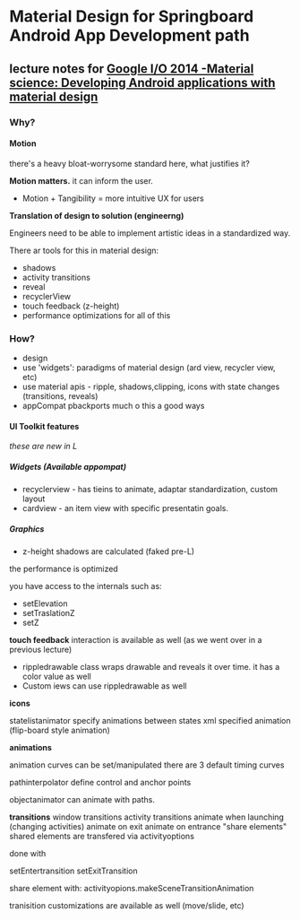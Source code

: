 # Material Design for Springboard Android App Development path
## lecture notes for [Google I/O 2014 -Material science: Developing Android applications with material design](https://www.youtube.com/watch?v=lSH9aKXjgt8)

### Why?

#### Motion

there's a heavy bloat-worrysome standard here, what justifies it?

**Motion matters.**
it can inform the user.

* Motion + Tangibility = more intuitive UX for users

**Translation of design to solution (engineerng)**

Engineers need to be able to implement artistic ideas in a standardized way.

There ar tools for this in material design:

* shadows
* activity transitions
* reveal
* recyclerView
* touch feedback (z-height)
* performance optimizations for all of this

### How?

* design
* use 'widgets': paradigms of material design (ard view, recycler view, etc)
* use material apis - ripple, shadows,clipping, icons with state changes (transitions, reveals)
* appCompat pbackports much o this a good ways

#### UI Toolkit features

_these are new in L_

##### Widgets (Available appompat)

* recyclerview - has tieins to animate, adaptar standardization, custom layout
* cardview - an item view with specific presentatin goals.

##### Graphics

* z-height shadows are calculated (faked pre-L)

the performance is optimized

you have access to the internals such as:
* setElevation
* setTraslationZ
* setZ

**touch feedback** interaction is available as well (as we went over in a previous lecture)

* rippledrawable class wraps drawable and reveals it over time. it has a color value as well
* Custom iews can use rippledrawable as well

**icons**

statelistanimator
specify animations between states
xml specified animation (flip-board style animation)

**animations**

animation curves
can be set/manipulated
there are 3 default timing curves

pathinterpolator define control and anchor points

objectanimator can animate with paths.

**transitions**
window transitions
activity transitions
animate when launching (changing activities)
    animate on exit
    animate on entrance
    "share elements"
shared elements are transfered via activityoptions

done with

setEntertransition
setExitTransition

share element with:
activityopions.makeSceneTransitionAnimation 

tranisition customizations are available as well (move/slide, etc)